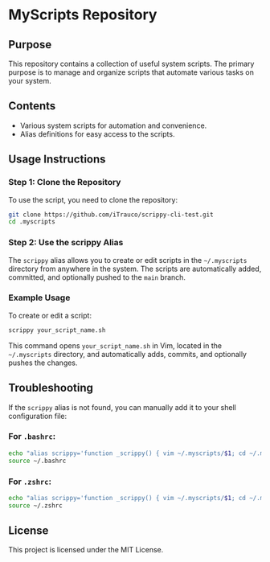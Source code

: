 # MyScripts Repository

## Purpose

This repository contains a collection of useful system scripts. The primary purpose is to manage and organize scripts that automate various tasks on your system.

## Contents

- Various system scripts for automation and convenience.
- Alias definitions for easy access to the scripts.

## Usage Instructions

### Step 1: Clone the Repository

To use the script, you need to clone the repository:

```sh
git clone https://github.com/iTrauco/scrippy-cli-test.git
cd .myscripts
```

### Step 2: Use the scrippy Alias

The `scrippy` alias allows you to create or edit scripts in the `~/.myscripts` directory from anywhere in the system. The scripts are automatically added, committed, and optionally pushed to the `main` branch.

### Example Usage

To create or edit a script:

```sh
scrippy your_script_name.sh
```

This command opens `your_script_name.sh` in Vim, located in the `~/.myscripts` directory, and automatically adds, commits, and optionally pushes the changes.

## Troubleshooting

If the `scrippy` alias is not found, you can manually add it to your shell configuration file:

### For `.bashrc`:
```sh
echo "alias scrippy='function _scrippy() { vim ~/.myscripts/$1; cd ~/.myscripts; git add $1; git commit -m \"Add or update script $1\"; [ $PUSH -ne 0 ] && git push origin main; cd - > /dev/null; }; _scrippy'" >> ~/.bashrc
source ~/.bashrc
```

### For `.zshrc`:
```sh
echo "alias scrippy='function _scrippy() { vim ~/.myscripts/$1; cd ~/.myscripts; git add $1; git commit -m \"Add or update script $1\"; [ $PUSH -ne 0 ] && git push origin main; cd - > /dev/null; }; _scrippy'" >> ~/.zshrc
source ~/.zshrc
```

## License

This project is licensed under the MIT License.
